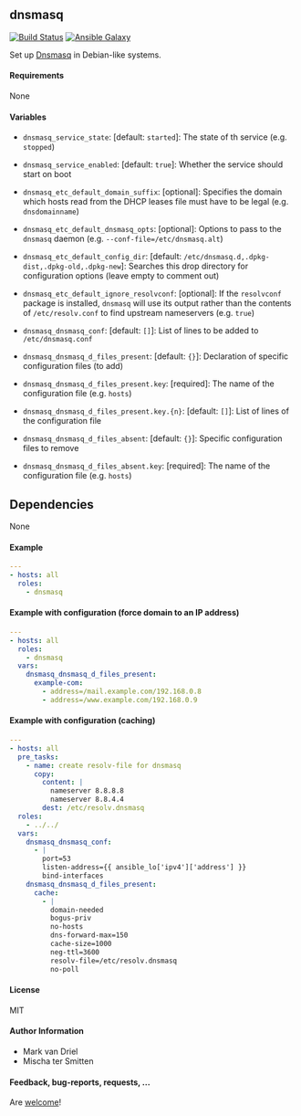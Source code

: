 
## dnsmasq

[![Build Status](https://travis-ci.org/Oefenweb/ansible-dnsmasq.svg?branch=master)](https://travis-ci.org/Oefenweb/ansible-dnsmasq) [![Ansible Galaxy](http://img.shields.io/badge/ansible--galaxy-dnsmasq-blue.svg)](https://galaxy.ansible.com/Oefenweb/dnsmasq/)

Set up [Dnsmasq](http://www.thekelleys.org.uk/dnsmasq/doc.html) in Debian-like systems.

#### Requirements

None

#### Variables

* `dnsmasq_service_state`: [default: `started`]: The state of th service (e.g. `stopped`)
* `dnsmasq_service_enabled`: [default: `true`]: Whether the service should start on boot

* `dnsmasq_etc_default_domain_suffix`: [optional]: Specifies the domain which hosts read from the DHCP leases file must have to be legal (e.g. `dnsdomainname`)
* `dnsmasq_etc_default_dnsmasq_opts`: [optional]: Options to pass to the `dnsmasq` daemon (e.g. `--conf-file=/etc/dnsmasq.alt`)
* `dnsmasq_etc_default_config_dir`: [default: `/etc/dnsmasq.d,.dpkg-dist,.dpkg-old,.dpkg-new`]: Searches this drop directory for configuration options (leave empty to comment out)
* `dnsmasq_etc_default_ignore_resolvconf`: [optional]: If the `resolvconf` package is installed, `dnsmasq` will use its output rather than the contents of `/etc/resolv.conf` to find upstream nameservers (e.g. `true`)

* `dnsmasq_dnsmasq_conf`: [default: `[]`]: List of lines to be added to `/etc/dnsmasq.conf`

* `dnsmasq_dnsmasq_d_files_present`: [default: `{}`]: Declaration of specific configuration files (to add)
* `dnsmasq_dnsmasq_d_files_present.key`: [required]: The name of the configuration file (e.g. `hosts`)
* `dnsmasq_dnsmasq_d_files_present.key.{n}`: [default: `[]`]: List of lines of the configuration file
  
* `dnsmasq_dnsmasq_d_files_absent`: [default: `{}`]: Specific configuration files to remove
* `dnsmasq_dnsmasq_d_files_absent.key`: [required]: The name of the configuration file (e.g. `hosts`)

## Dependencies

None

#### Example

```yaml
---
- hosts: all
  roles:
    - dnsmasq
```

#### Example with configuration (force domain to an IP address)

```yaml
---
- hosts: all
  roles:
    - dnsmasq
  vars:
    dnsmasq_dnsmasq_d_files_present:
      example-com:
        - address=/mail.example.com/192.168.0.8
        - address=/www.example.com/192.168.0.9
```

#### Example with configuration (caching)

```yaml
---
- hosts: all
  pre_tasks:
    - name: create resolv-file for dnsmasq
      copy:
        content: |
          nameserver 8.8.8.8
          nameserver 8.8.4.4
        dest: /etc/resolv.dnsmasq
  roles:
    - ../../
  vars:
    dnsmasq_dnsmasq_conf:
      - |
        port=53
        listen-address={{ ansible_lo['ipv4']['address'] }}
        bind-interfaces
    dnsmasq_dnsmasq_d_files_present:
      cache:
        - |
          domain-needed
          bogus-priv
          no-hosts
          dns-forward-max=150
          cache-size=1000
          neg-ttl=3600
          resolv-file=/etc/resolv.dnsmasq
          no-poll
```

#### License

MIT

#### Author Information

* Mark van Driel
* Mischa ter Smitten

#### Feedback, bug-reports, requests, ...

Are [welcome](https://github.com/Oefenweb/ansible-dnsmasq/issues)!

